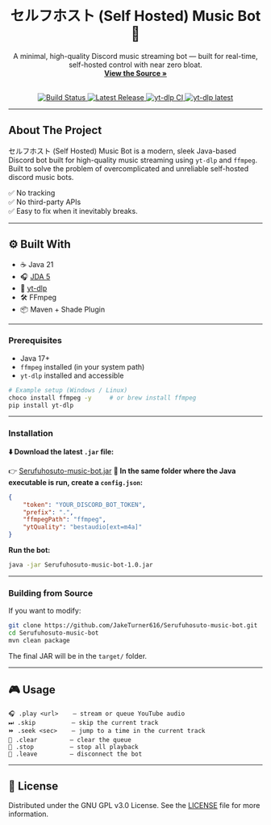 <a name="readme-top"></a>

<br />
<div align="center">
  <h1>セルフホスト (Self Hosted) Music Bot 🎵</h1>
  <p align="center">
    A minimal, high-quality Discord music streaming bot — built for real-time, self-hosted control with near zero bloat.
    <br />
    <a href="https://github.com/JakeTurner616/Serufuhosuto-music-bot"><strong>View the Source »</strong></a>
    <br />
    <br />
  </p>

  <!-- ✅ Compact single-row badge block -->
  <p align="center">
    <a href="https://github.com/JakeTurner616/Serufuhosuto-music-bot/actions/workflows/manual-release.yml">
      <img src="https://img.shields.io/github/actions/workflow/status/JakeTurner616/Serufuhosuto-music-bot/manual-release.yml?label=Build&style=for-the-badge" alt="Build Status">
    </a>
    <a href="https://github.com/JakeTurner616/Serufuhosuto-music-bot/releases">
      <img src="https://img.shields.io/github/v/release/JakeTurner616/Serufuhosuto-music-bot?label=Release&style=for-the-badge" alt="Latest Release">
    </a>
    <a href="https://github.com/yt-dlp/yt-dlp/actions">
      <img src="https://img.shields.io/github/actions/workflow/status/yt-dlp/yt-dlp/core.yml?branch=master&label=yt-dlp%20Build&style=for-the-badge" alt="yt-dlp CI">
    </a>
    <a href="https://github.com/yt-dlp/yt-dlp/releases">
      <img src="https://img.shields.io/github/v/release/yt-dlp/yt-dlp?color=brightgreen&label=yt-dlp%20latest&style=for-the-badge" alt="yt-dlp latest">
    </a>
  </p>
</div>

---

## About The Project

セルフホスト (Self Hosted) Music Bot is a modern, sleek Java-based Discord bot built for high-quality music streaming using `yt-dlp` and `ffmpeg`. Built to solve the problem of overcomplicated and unreliable self-hosted discord music bots.

✅ No tracking  
✅ No third-party APIs  
✅ Easy to fix when it inevitably breaks.


---

## ⚙️ Built With

- ☕ Java 21  
- 🎧 [JDA 5](https://github.com/discord-jda/JDA)  
- 🧪 [yt-dlp](https://github.com/yt-dlp/yt-dlp)  
- 🛠 FFmpeg  
- 📦 Maven + Shade Plugin 

---

### Prerequisites

- Java 17+
- `ffmpeg` installed (in your system path)
- `yt-dlp` installed and accessible

```bash
# Example setup (Windows / Linux)
choco install ffmpeg -y     # or brew install ffmpeg
pip install yt-dlp
````

---

### Installation

**⬇️ Download the latest `.jar` file:**

👉 [Serufuhosuto-music-bot.jar](https://github.com/JakeTurner616/Serufuhosuto-music-bot/releases/latest)
**📁 In the same folder where the Java executable is run, create a `config.json`:**

```json
{
    "token": "YOUR_DISCORD_BOT_TOKEN",
    "prefix": ".",
    "ffmpegPath": "ffmpeg",
    "ytQuality": "bestaudio[ext=m4a]"
}
```

**Run the bot:**

```bash
java -jar Serufuhosuto-music-bot-1.0.jar
```

---

### Building from Source

If you want to modify:

```bash
git clone https://github.com/JakeTurner616/Serufuhosuto-music-bot.git
cd Serufuhosuto-music-bot
mvn clean package
```

The final JAR will be in the `target/` folder.

---

## 🎮 Usage

```text
🎧 .play <url>    – stream or queue YouTube audio
⏭ .skip          – skip the current track
⏩ .seek <sec>    – jump to a time in the current track
🧹 .clear         – clear the queue
🛑 .stop          – stop all playback
👋 .leave         – disconnect the bot
```




---

## 📜 License

Distributed under the GNU GPL v3.0 License. See the [LICENSE](LICENSE) file for more information.

